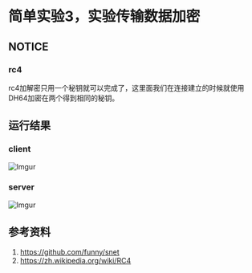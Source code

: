 # 简单实验3，实验传输数据加密

## NOTICE
### rc4
rc4加解密只用一个秘钥就可以完成了，这里面我们在连接建立的时候就使用DH64加密在两个得到相同的秘钥。

## 运行结果
### client
![Imgur](http://i.imgur.com/zmd3qjD.png)

### server
![Imgur](http://i.imgur.com/trHI1LS.png)

## 参考资料
 1. https://github.com/funny/snet
 2. https://zh.wikipedia.org/wiki/RC4